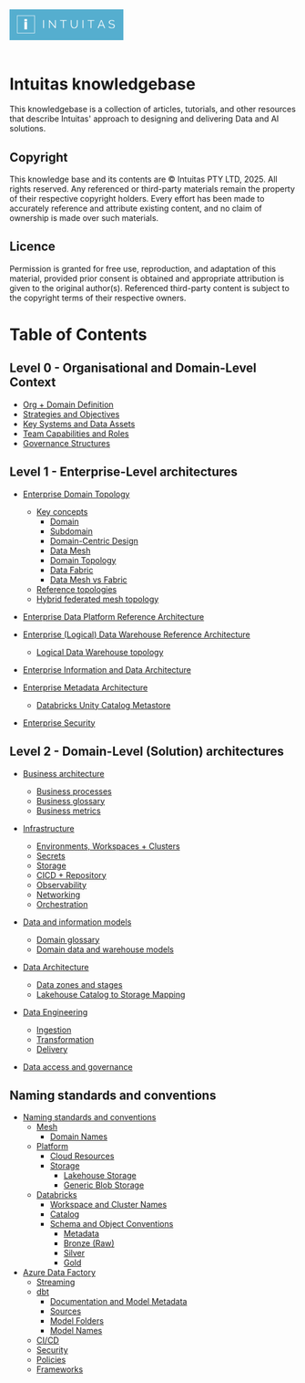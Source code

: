 <a href="images/intuitas.png" target="_blank">
    <img src="images/intuitas.png" width="200" alt="Intuitas Logo">
</a> 
<br>
<br>


# Intuitas knowledgebase

This knowledgebase is a collection of articles, tutorials, and other resources that describe Intuitas' approach to designing and delivering Data and AI solutions.


## Copyright

This knowledge base and its contents are © Intuitas PTY LTD, 2025. All rights reserved. Any referenced or third-party materials remain the property of their respective copyright holders. Every effort has been made to accurately reference and attribute existing content, and no claim of ownership is made over such materials.

## Licence

Permission is granted for free use, reproduction, and adaptation of this material, provided prior consent is obtained and appropriate attribution is given to the original author(s). Referenced third-party content is subject to the copyright terms of their respective owners.

# Table of Contents


## Level 0 - Organisational and Domain-Level Context
- [Org + Domain Definition](level_0.md#org-domain-definition)
- [Strategies and Objectives](level_0.md#strategies-and-objectives)
- [Key Systems and Data Assets](level_0.md#key-systems-and-data-assets)
- [Team Capabilities and Roles](level_0.md#team-capabilities-and-roles)
- [Governance Structures](level_0.md#governance-structures)

## Level 1 - Enterprise-Level architectures
- [Enterprise Domain Topology](level_1.md#enterprise-domain-topology)
    - [Key concepts](level_1.md#key-concepts)
        - [Domain](level_1.md#domain)
        - [Subdomain](level_1.md#subdomain)
        - [Domain-Centric Design](level_1.md#domain-centric-design) 
        - [Data Mesh](level_1.md#data-mesh)
        - [Domain Topology](level_1.md#domain-topology)
        - [Data Fabric](#level_1.md#data-fabric)
        - [Data Mesh vs Fabric](#level_1.md#data-mesh-vs-fabric)
    - [Reference topologies](level_1.md#reference-topologies)
    - [Hybrid federated mesh topology](level_1.md#hybrid-federated-mesh-topology)

- [Enterprise Data Platform Reference Architecture](level_1.md#enterprise-data-platform-reference-architecture)

- [Enterprise (Logical) Data Warehouse Reference Architecture](level_1.md#enterprise-logical-data-warehouse-reference-architecture)
    - [Logical Data Warehouse topology](level_1.md#logical-data-warehouse-topology)

- [Enterprise Information and Data Architecture](level_1.md#enterprise-information-and-data-architecture)

- [Enterprise Metadata Architecture](level_1.md#enterprise-metadata-architecture)
    - [Databricks Unity Catalog Metastore](level_1.md#databricks-unity-catalog-metastore)

- [Enterprise Security](level_1.md#enterprise-security)

## Level 2 - Domain-Level (Solution) architectures
- [Business architecture](level_2.md#business-architecture)
    - [Business processes](level_2.md#business-processes)
    - [Business glossary](level_2.md#business-glossary)
    - [Business metrics](level_2.md#business-metrics)

- [Infrastructure](level_2.md#infrastructure)
    - [Environments, Workspaces + Clusters](level_2.md#environments-workspaces-clusters)
    - [Secrets](level_2.md#secrets)
    - [Storage](level_2.md#storage)
    - [CICD + Repository](level_2.md#cicd-repository)
    - [Observability](level_2.md#observability)
    - [Networking](level_2.md#networking)
    - [Orchestration](level_2.md#orchestration)

- [Data and information models](level_2.md#data-and-information-models)
    - [Domain glossary](level_2.md#domain-glossary)
    - [Domain data and warehouse models](level_2.md#domain-data-warehouse-models)

- [Data Architecture](level_2.md#data-architecture)
    - [Data zones and stages](level_2.md#data-zones-stages)
    - [Lakehouse Catalog to Storage Mapping](level_2.md#lakehouse-catalog-storage-mapping)

- [Data Engineering](level_2.md#data-engineering)
    - [Ingestion](level_2.md#ingestion)
    - [Transformation](level_2.md#transformation)
    - [Delivery](level_2.md#delivery)

- [Data access and governance](level_2.md#data-access-governance)


## Naming standards and conventions
- [Naming standards and conventions](naming_standards_and_conventions.md)
  - [Mesh](naming_standards_and_conventions.md#mesh)
    - [Domain Names](naming_standards_and_conventions.md#domain-names)
  - [Platform](naming_standards_and_conventions.md#platform)
    - [Cloud Resources](naming_standards_and_conventions.md#cloud-resources)
    - [Storage](naming_standards_and_conventions.md#storage)
      - [Lakehouse Storage](naming_standards_and_conventions.md#lakehouse-storage)
      - [Generic Blob Storage](naming_standards_and_conventions.md#generic-blob-storage)
  - [Databricks](naming_standards_and_conventions.md#databricks)
    - [Workspace and Cluster Names](naming_standards_and_conventions.md#workspace-and-cluster-names)
    - [Catalog](naming_standards_and_conventions.md#catalog)
    - [Schema and Object Conventions](naming_standards_and_conventions.md#schema-and-object-conventions)
      - [Metadata](naming_standards_and_conventions.md#metadata)
      - [Bronze (Raw)](naming_standards_and_conventions.md#bronze-raw)
      - [Silver](naming_standards_and_conventions.md#silver)
      - [Gold](naming_standards_and_conventions.md#gold)
- [Azure Data Factory](naming_standards_and_conventions.md#azure-data-factory)
  - [Streaming](naming_standards_and_conventions.md#streaming)
  - [dbt](naming_standards_and_conventions.md#dbt)
    - [Documentation and Model Metadata](naming_standards_and_conventions.md#documentation-and-model-metadata)
    - [Sources](naming_standards_and_conventions.md#sources)
    - [Model Folders](naming_standards_and_conventions.md#model-folders)
    - [Model Names](naming_standards_and_conventions.md#model-names)
  - [CI/CD](naming_standards_and_conventions.md#cicd)
  - [Security](naming_standards_and_conventions.md#security)
  - [Policies](naming_standards_and_conventions.md#policies)
  - [Frameworks](naming_standards_and_conventions.md#frameworks)